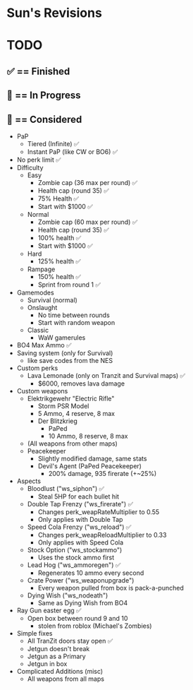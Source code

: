 # Sun's Revisions

# TODO
## ✅ == Finished
## 🔁 == In Progress
## 🤔 == Considered
- PaP
	- Tiered (Infinite) ✅
	- Instant PaP (like CW or BO6) ✅
- No perk limit ✅
- Difficulty
	- Easy
		- Zombie cap (36 max per round) ✅
		- Health cap (round 35) ✅
		- 75% Health ✅
		- Start with $1000 ✅
	- Normal
		- Zombie cap (60 max per round) ✅
		- Health cap (round 35) ✅
		- 100% health ✅
		- Start with $1000 ✅
	- Hard
		- 125% health ✅
	- Rampage
		- 150% health ✅
		- Sprint from round 1 ✅
- Gamemodes
	- Survival (normal)
	- Onslaught
		- No time between rounds
		- Start with random weapon
	- Classic
		- WaW gamerules
- BO4 Max Ammo ✅
- Saving system (only for Survival)
	- like save codes from the NES
- Custom perks
	- Lava Lemonade (only on Tranzit and Survival maps) ✅
		- $6000, removes lava damage
- Custom weapons
	- Elektrikgewehr "Electric Rifle"
		- Storm PSR Model
		- 5 Ammo, 4 reserve, 8 max
		- Der Blitzkrieg
			- PaPed
			- 10 Ammo, 8 reserve, 8 max
	- (All weapons from other maps)
	- Peacekeeper
		- Slightly modified damage, same stats
		- Devil's Agent (PaPed Peacekeeper)
			- 200% damage, 935 firerate (+~25%)
- Aspects
	- Bloodlust ("ws_siphon") ✅
		- Steal 5HP for each bullet hit
	- Double Tap Frenzy ("ws_firerate") ✅
		- Changes perk_weapRateMultiplier to 0.55
		- Only applies with Double Tap
	- Speed Cola Frenzy ("ws_reload") ✅
		- Changes perk_weapReloadMultiplier to 0.33
		- Only applies with Speed Cola
	- Stock Option ("ws_stockammo")
		- Uses the stock ammo first
	- Lead Hog ("ws_ammoregen") ✅
		- Regenerates 10 ammo every second
	- Crate Power ("ws_weaponupgrade")
		- Every weapon pulled from box is pack-a-punched
	- Dying Wish ("ws_nodeath")
		- Same as Dying Wish from BO4
- Ray Gun easter egg ✅
	- Open box between round 9 and 10
		- stolen from roblox (Michael's Zombies)
- Simple fixes
	- All TranZit doors stay open ✅
	- Jetgun doesn't break
	- Jetgun as a Primary
	- Jetgun in box
- Complicated Additions (misc)
	- All weapons from all maps